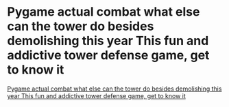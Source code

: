 # Pygame actual combat what else can the tower do besides demolishing this year This fun and addictive tower defense game, get to know it
[Pygame actual combat what else can the tower do besides demolishing this year This fun and addictive tower defense game, get to know it](https://aiwithcloud.com/2022/09/19/pygame_actual_combat_what_else_can_the_tower_do_besides_demolishing_this_year_this_fun_and_addictive_tower_defense_game_get_to_know_it/)